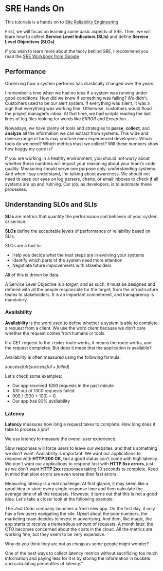 # SRE Hands On

This tutorials is a hands on to [Site Reliability Engineering](https://en.wikipedia.org/wiki/Site_reliability_engineering).

First, we will focus on learning some basic aspects of SRE. Then, we will learn how to collect **Service Level Indicators (SLIs)** and define **Service Level Objectives (SLOs)**.

If you wish to learn more about the teory behind SRE, I recommend you read the [SRE Workbook from Google](https://sre.google/workbook/table-of-contents/)

## Performance

Observing how a system performs has drastically changed over the years.

I remember a time when we had no idea if a system was running under good conditions. How did we know if something was failing? We didn't. Customers used to be our alert system. If everything was silent, it was a sign that everything was working fine. Otherwise, customers would flood the project manager's inbox. At that time, we had scripts reading the last lines of log files looking for words like _ERROR_ and _Exception_.

Nowadays, we have plenty of tools and strategies to **parse**, **collect**, and **analyze** all the information we can extract from systems. This wide and diverse range of tools may confuse even experienced developers. Which tools do we need? Which metrics must we collect? Will these numbers show how buggy my code is?

If you are working in a healthy environment, you should not worry about whether these numbers will impact your reasoning about your team's code quality. Measuring should serve one purpose only: _understanding_ systems. And when I say understand, I'm talking about awareness. We should not need to keep our eyes on log parsers, charts, or email inboxes to check if all systems are up and running. Our job, as developers, is to automate these processes.

## Understanding SLOs and SLIs

**SLIs** are metrics that quantify the performance and behavior of your system or service.

**SLOs** define the acceptable levels of performance or reliability based on SLIs.

SLOs are a tool to:
* Help you decide what the next steps are in evolving your systems
* Identify which parts of the system need more attention
* Negotiate future improvements with stakeholders

All of this is driven by data.

A Service Level Objective is a _target_, and as such, it must be designed and defined with all the people responsible for the target, from the infrastructure teams to stakeholders. It is an important commitment, and transparency is mandatory.

### Availability

**Availability** is the word used to define whether a system is able to complete a request from a client. We use the word _client_ because we don't care whether the request comes from humans or tools.

If a GET request to the `/todos` route works, it means the route works, and the request completes. But does it mean that the application is available?

Availability is often measured using the following formula:

$successful / (successful + failed)$

Let's check some examples:
* Our app received *1000* requests in the past minute
* *100* out of 1000 requests failed
* 900 / (900 + 100) = 0.
* Our app has 90% availability

### Latency

**Latency** measures how long a request takes to complete. How long does it take to process a job?

We use latency to measure the overall user experience.

Slow responses will force users to leave our websites, and that's something we don't want. Availability is important. We want our applications to respond with **HTTP 200 OK**, but a good status can't come with high latency. We don't want our applications to respond fast with **HTTP 5xx errors**, just as we don't want **HTTP 2xx** responses taking 10 seconds to complete. Keep in mind that slow errors are even worse than fast errors.

Measuring latency is a real challenge. At first glance, it may seem like a good idea to store every single response time and then calculate the average time of all the requests. However, it turns out that this is not a good idea. Let's take a closer look at the following example:

The _Just Code_ company launches a fresh new app. On the first day, it only has a few users navigating the site. Upset about the poor numbers, the marketing team decides to invest in advertising. And then, like magic, the app starts to receive a tremendous amount of requests. A month later, the CTO becomes concerned about the costs in the cloud. All the metrics are working fine, but they seem to be very expensive.

Why do you think they are not as cheap as some people might wonder?

One of the best ways to collect latency metrics without sacrificing too much information and paying less for it is by storing the information in buckets and calculating percentiles of latency."
